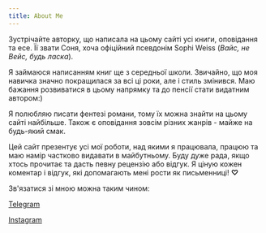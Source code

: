 ```yaml
---
title: About Me
---
```


Зустрічайте авторку, що написала на цьому сайті усі книги, оповідання та есе. Її звати Соня, хоча офіційний псевдонім
Sophi Weiss (*Вайс, не Вейс, будь ласка*).

Я займаюся написанням книг ще з середньої школи. Звичайно, що моя навичка значно покращилася за всі ці роки, але і стиль
змінився. Маю бажання розвиватися в цьому напрямку та до пенсії стати видатним автором:)

Я полюбляю писати фентезі романи, тому їх можна знайти на цьому сайті найбільше. Також є оповідання зовсім різних
жанрів - майже на будь-який смак.

Цей сайт презентує усі мої роботи, над якими я працювала, працюю та маю намір частково видавати в майбутньому. Буду дуже
рада, якщо хтось прочитає та дасть певну рецензію або відгук. Я ціную кожен коментар і відгук, які допомагають мені
рости як письменниці! **♡**

Зв'язатися зі мною можна таким чином:

[Telegram](https://t.me/sophi_mania)

[Instagram](https://www.instagram.com/__sophi_mania__/)
